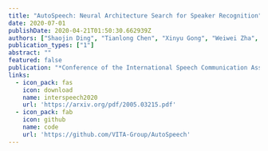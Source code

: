 ```yaml
---
title: "AutoSpeech: Neural Architecture Search for Speaker Recognition"
date: 2020-07-01
publishDate: 2020-04-21T01:50:30.662939Z
authors: ["Shaojin Ding", "Tianlong Chen", "Xinyu Gong", "Weiwei Zha", "Zhangyang Wang"]
publication_types: ["1"]
abstract: ""
featured: false
publication: "*Conference of the International Speech Communication Association (2020)*"
links:
  - icon_pack: fas
    icon: download
    name: interspeech2020
    url: 'https://arxiv.org/pdf/2005.03215.pdf'
  - icon_pack: fab
    icon: github
    name: code
    url: 'https://github.com/VITA-Group/AutoSpeech'
---
```


